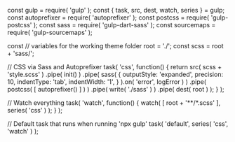 const gulp = require( 'gulp' );
const { task, src, dest, watch, series } = gulp;
const autoprefixer = require( 'autoprefixer' );
const postcss = require( 'gulp-postcss' );
const sass = require( 'gulp-dart-sass' );
const sourcemaps = require( 'gulp-sourcemaps' );

const
	// variables for the working theme folder
	root = './';
const scss = root + 'sass/';

// CSS via Sass and Autoprefixer
task( 'css', function() {
	return src( scss + 'style.scss' )
		.pipe( init() )
		.pipe( sass( {
			outputStyle: 'expanded',
			precision: 10,
			indentType: 'tab',
			indentWidth: '1',
		} ).on( 'error', logError ) )
		.pipe( postcss( [ autoprefixer() ] ) )
		.pipe( write( './sass' ) )
		.pipe( dest( root ) );
} );

// Watch everything
task( 'watch', function() {
	watch( [ root + '**/*.scss' ], series( 'css' ) );
} );

// Default task that runs when running 'npx gulp'
task( 'default', series( 'css', 'watch' ) );


